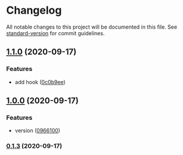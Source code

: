 # Changelog

All notable changes to this project will be documented in this file. See [standard-version](https://github.com/conventional-changelog/standard-version) for commit guidelines.

## [1.1.0](https://github.com/actionsflow/setup-act/compare/v1.0.0...v1.1.0) (2020-09-17)


### Features

* add hook ([0c0b9ee](https://github.com/actionsflow/setup-act/commit/0c0b9ee6dacae0a98016e2eb52e24959db9f7867))

## [1.0.0](https://github.com/actionsflow/setup-act/compare/v0.1.3...v1.0.0) (2020-09-17)


### Features

* version ([0966100](https://github.com/actionsflow/setup-act/commit/0966100536a9292d26b8b84d0ddaa81c29930dd3))

### [0.1.3](https://github.com/actionsflow/setup-act/compare/v0.1.2...v0.1.3) (2020-09-17)
